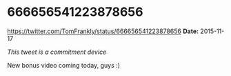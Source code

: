 # 666656541223878656
https://twitter.com/TomFrankly/status/666656541223878656
**Date:** 2015-11-17

*This tweet is a commitment device*

New bonus video coming today, guys :)
